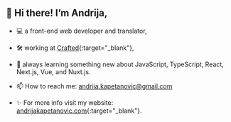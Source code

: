 ## 👋 Hi there! I’m Andrija,

- :computer: a front-end web developer and translator,
- :hammer_and_wrench: working at [Crafted](https://craftedup.com/){:target="_blank"},
- 🌱 always learning something new about JavaScript, TypeScript, React, Next.js, Vue, and Nuxt.js.

- 📫 How to reach me: andrija.kapetanovic@gmail.com
- ✨ For more info visit my website: [andrijakapetanovic.com](https://www.andrijakapetanovic.com/){:target="_blank"}.

<!---
akapetano/akapetano is a ✨ special ✨ repository because its `README.md` (this file) appears on your GitHub profile.
You can click the Preview link to take a look at your changes.
--->
